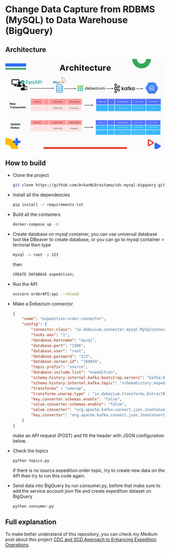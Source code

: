# Change Data Capture from RDBMS (MySQL) to Data Warehouse (BigQuery)

## Architecture
![img](src/data_architecture.png)


## How to build
- Clone the project 

    ```bash
    git clone https://github.com/ArkanNibrastama/cdc-mysql-bigquery.git
    ```
- Install all the dependencies

    ```bash
    pip install -r requirements.txt
    ```
- Build all the containers

    ```bash
    docker-compose up -d
    ```
- Create database on mysql container, you can   use universal database tool like DBeaver to create database, or you can go to mysql container > terminal then type

    ```bash
    mysql -u root -p 123
    ```
    then 

    ```bash
    CREATE DATABASE expedition;
    ```

- Run the API
    ```bash
    uvicorn orderAPI:api --reload
    ```

- Make a Debezium connector

    ```json
    {
        "name": "expedition-order-connector",  
        "config": {  
            "connector.class": "io.debezium.connector.mysql.MySqlConnector",
            "tasks.max": "1",  
            "database.hostname": "mysql",  
            "database.port": "3306",
            "database.user": "root",
            "database.password": "123",
            "database.server.id": "184054",
            "topic.prefix": "source",  
            "database.include.list": "expedition",  
            "schema.history.internal.kafka.bootstrap.servers": "kafka:9092",  
            "schema.history.internal.kafka.topic": "schemahistory.expedition",
            "transforms" : "unwrap",
            "transforms.unwrap.type" : "io.debezium.transforms.ExtractNewRecordState",
            "key.converter.schemas.enable": "false",
            "value.converter.schemas.enable": "false",
            "value.converter": "org.apache.kafka.connect.json.JsonConverter",
            "key.converter": "org.apache.kafka.connect.json.JsonConverter"
        }
    }
    ```
    make an API request (POST) and fill the header with JSON configuration below.

- Check the topics
    ```bash
    python topics.py
    ```
    if there is no source.expedition.order topic, try to create new data on the API then try to run this code again.

- Send data into BigQuery by run consumer.py, before that make sure to add the service account json file and create expedition dataset on BigQuery
    ```bash
    python consumer.py
    ```

## Full explanation
To make better understand of this repository, you can check my Medium post about this project [CDC and SCD Approach to Enhancing Expedition Operations](https://medium.com/@arkan6040nibrastama/cdc-and-scd-approach-to-enhancing-expedition-operations-3a75256c2b74).